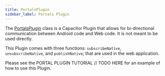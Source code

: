 ```yaml
---
title: PortalsPlugin
sidebar_label: Portals Plugin
---
```


The [PortalsPlugin](./portals-plugin) class is a Capacitor Plugin that allows for bi-directional communication between Android code and Web code. It is not meant to be used directly.

This Plugin comes with three functions: `subscribeNative`, `unsubscribeNative`, and `publishNative`; that are used in the web application.

Please see the PORTAL PLUGIN TUTORIAL // TODO HERE for an example of how to use this Plugin.
